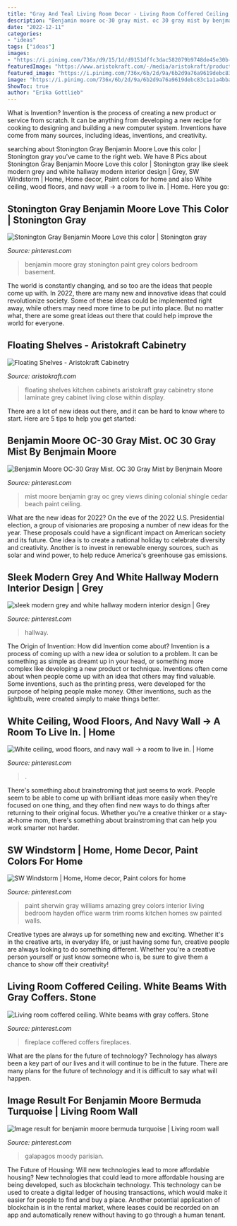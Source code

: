 ```yaml
---
title: "Gray And Teal Living Room Decor - Living Room Coffered Ceiling. White Beams With Gray Coffers. Stone"
description: "Benjamin moore oc-30 gray mist. oc 30 gray mist by benjmain moore"
date: "2022-12-11"
categories:
- "ideas"
tags: ["ideas"]
images:
- "https://i.pinimg.com/736x/d9/15/1d/d9151dffc3dac582079b9748de45e30b--grey-ceiling-paint-benjamin-moore-gray.jpg"
featuredImage: "https://www.aristokraft.com/-/media/aristokraft/products/cabinet_interiors/floating_shelves.jpg"
featured_image: "https://i.pinimg.com/736x/6b/2d/9a/6b2d9a76a9619debc83c1a1a4bbad0ce.jpg"
image: "https://i.pinimg.com/736x/6b/2d/9a/6b2d9a76a9619debc83c1a1a4bbad0ce.jpg"
ShowToc: true
author: "Erika Gottlieb"
---
```



What is Invention?
Invention is the process of creating a new product or service from scratch. It can be anything from developing a new recipe for cooking to designing and building a new computer system. Inventions have come from many sources, including ideas, inventions, and creativity.

	

		
searching about Stonington Gray Benjamin Moore Love this color | Stonington gray you've came to the right web. We have 8 Pics about Stonington Gray Benjamin Moore Love this color | Stonington gray like sleek modern grey and white hallway modern interior design | Grey, SW Windstorm | Home, Home decor, Paint colors for home and also White ceiling, wood floors, and navy wall → a room to live in. | Home. Here you go:
		
    
## Stonington Gray Benjamin Moore Love This Color | Stonington Gray

<img loading=lazy src="https://i.pinimg.com/736x/8f/d3/90/8fd3905028b02f893cfc03c7236b5308.jpg" onerror="this.onerror=null;this.src='https://tse3.mm.bing.net/th?id=OIP.DY-HQRkfAmGZKFaECqy2lAHaJ3&amp;pid=15.1';" alt="Stonington Gray Benjamin Moore Love this color | Stonington gray">

_Source: pinterest.com_

>benjamin moore gray stonington paint grey colors bedroom basement. 

	

The world is constantly changing, and so too are the ideas that people come up with. In 2022, there are many new and innovative ideas that could revolutionize society. Some of these ideas could be implemented right away, while others may need more time to be put into place. But no matter what, there are some great ideas out there that could help improve the world for everyone.

    
## Floating Shelves - Aristokraft Cabinetry

<img loading=lazy src="https://www.aristokraft.com/-/media/aristokraft/products/cabinet_interiors/floating_shelves.jpg" onerror="this.onerror=null;this.src='https://tse3.mm.bing.net/th?id=OIP.Wv1RHVKI9LZCG0yFtQTgHAHaLH&amp;pid=15.1';" alt="Floating Shelves - Aristokraft Cabinetry">

_Source: aristokraft.com_

>floating shelves kitchen cabinets aristokraft gray cabinetry stone laminate grey cabinet living close within display. 

	

There are a lot of new ideas out there, and it can be hard to know where to start. Here are 5 tips to help you get started: 

    
## Benjamin Moore OC-30 Gray Mist. OC 30 Gray Mist By Benjmain Moore

<img loading=lazy src="https://i.pinimg.com/736x/d9/15/1d/d9151dffc3dac582079b9748de45e30b--grey-ceiling-paint-benjamin-moore-gray.jpg" onerror="this.onerror=null;this.src='https://tse4.mm.bing.net/th?id=OIP.rC-ibICW1yL0rsDjj7pKfQHaLH&amp;pid=15.1';" alt="Benjamin Moore OC-30 Gray Mist. OC 30 Gray Mist by Benjmain Moore">

_Source: pinterest.com_

>mist moore benjamin gray oc grey views dining colonial shingle cedar beach paint ceiling. 

	

What are the new ideas for 2022?
On the eve of the 2022 U.S. Presidential election, a group of visionaries are proposing a number of new ideas for the year. These proposals could have a significant impact on American society and its future. One idea is to create a national holiday to celebrate diversity and creativity. Another is to invest in renewable energy sources, such as solar and wind power, to help reduce America's greenhouse gas emissions.

    
## Sleek Modern Grey And White Hallway Modern Interior Design | Grey

<img loading=lazy src="https://i.pinimg.com/736x/f3/9b/02/f39b025bcc284f3f0f4e235053b70b81.jpg" onerror="this.onerror=null;this.src='https://tse2.mm.bing.net/th?id=OIP.RzoqifwH9v9AFNUYBdVFFAHaLH&amp;pid=15.1';" alt="sleek modern grey and white hallway modern interior design | Grey">

_Source: pinterest.com_

>hallway. 

	

The Origin of Invention: How did Invention come about?
Invention is a process of coming up with a new idea or solution to a problem. It can be something as simple as dreamt up in your head, or something more complex like developing a new product or technique. Inventions often come about when people come up with an idea that others may find valuable. Some inventions, such as the printing press, were developed for the purpose of helping people make money. Other inventions, such as the lightbulb, were created simply to make things better.

    
## White Ceiling, Wood Floors, And Navy Wall → A Room To Live In. | Home

<img loading=lazy src="https://i.pinimg.com/736x/fc/fc/8b/fcfc8bb694c997914749a2dc18e530e7--navy-blue-walls-navy-accent-walls.jpg" onerror="this.onerror=null;this.src='https://tse2.mm.bing.net/th?id=OIP.5rbV84_vZ2fTou-RwCZWrwDIEs&amp;pid=15.1';" alt="White ceiling, wood floors, and navy wall → a room to live in. | Home">

_Source: pinterest.com_

>. 

	

There's something about brainstroming that just seems to work. People seem to be able to come up with brilliant ideas more easily when they're focused on one thing, and they often find new ways to do things after returning to their original focus. Whether you're a creative thinker or a stay-at-home mom, there's something about brainstroming that can help you work smarter not harder.

    
## SW Windstorm | Home, Home Decor, Paint Colors For Home

<img loading=lazy src="https://i.pinimg.com/736x/0a/a2/32/0aa232649652f6bd530f647882457f5c.jpg" onerror="this.onerror=null;this.src='https://tse2.mm.bing.net/th?id=OIP.ibytf4KCp--HlpfEHwhPwwAAAA&amp;pid=15.1';" alt="SW Windstorm | Home, Home decor, Paint colors for home">

_Source: pinterest.com_

>paint sherwin gray williams amazing grey colors interior living bedroom hayden office warm trim rooms kitchen homes sw painted walls. 

	

Creative types are always up for something new and exciting. Whether it's in the creative arts, in everyday life, or just having some fun, creative people are always looking to do something different. Whether you're a creative person yourself or just know someone who is, be sure to give them a chance to show off their creativity!

    
## Living Room Coffered Ceiling. White Beams With Gray Coffers. Stone

<img loading=lazy src="https://i.pinimg.com/736x/6b/2d/9a/6b2d9a76a9619debc83c1a1a4bbad0ce.jpg" onerror="this.onerror=null;this.src='https://tse2.mm.bing.net/th?id=OIP.YAadVhrO59nyiGtK91hCDwHaJ_&amp;pid=15.1';" alt="Living room coffered ceiling. White beams with gray coffers. Stone">

_Source: pinterest.com_

>fireplace coffered coffers fireplaces. 

	

What are the plans for the future of technology?
Technology has always been a key part of our lives and it will continue to be in the future. There are many plans for the future of technology and it is difficult to say what will happen.

    
## Image Result For Benjamin Moore Bermuda Turquoise | Living Room Wall

<img loading=lazy src="https://i.pinimg.com/736x/5c/28/34/5c283446a261ea32d933a3de9d84b68d.jpg" onerror="this.onerror=null;this.src='https://tse2.mm.bing.net/th?id=OIP.GjwVXjP8wyvkx69hGQsiYgAAAA&amp;pid=15.1';" alt="Image result for benjamin moore bermuda turquoise | Living room wall">

_Source: pinterest.com_

>galapagos moody parisian. 

	

The Future of Housing: Will new technologies lead to more affordable housing?
New technologies that could lead to more affordable housing are being developed, such as blockchain technology. This technology can be used to create a digital ledger of housing transactions, which would make it easier for people to find and buy a place. Another potential application of blockchain is in the rental market, where leases could be recorded on an app and automatically renew without having to go through a human tenant.

